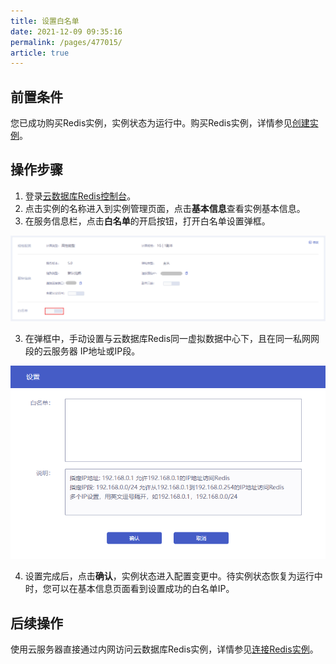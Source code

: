 ```yaml
---
title: 设置白名单
date: 2021-12-09 09:35:16
permalink: /pages/477015/
article: true
---
```


## 前置条件

您已成功购买Redis实例，实例状态为运行中。购买Redis实例，详情参见[创建实例](./../04.快速入门/00.创建Redis实例.md)。

## 操作步骤

1. 登录[云数据库Redis控制台](https://console.capitalonline.net/dbinstances)。
2. 点击实例的名称进入到实例管理页面，点击**基本信息**查看实例基本信息。
3. 在服务信息栏，点击**白名单**的开启按钮，打开白名单设置弹框。

![004](../pics/004.png)

3. 在弹框中，手动设置与云数据库Redis同一虚拟数据中心下，且在同一私网网段的云服务器 IP地址或IP段。

![005](../pics/005.png)

4. 设置完成后，点击**确认**，实例状态进入配置变更中。待实例状态恢复为运行中时，您可以在基本信息页面看到设置成功的白名单IP。

## 后续操作

使用云服务器直接通过内网访问云数据库Redis实例，详情参见[连接Redis实例](./../04.快速入门/02.连接Redis实例.md)。

